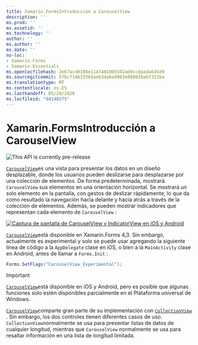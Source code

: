 ```yaml
---
title: Xamarin.FormsIntroducción a CarouselView
description: ''
ms.prod: ''
ms.assetid: ''
ms.technology: ''
author: ''
ms.author: ''
ms.date: ''
no-loc:
- Xamarin.Forms
- Xamarin.Essentials
ms.openlocfilehash: 2e67acd0188e1147481005502ad9ccdaada645d9
ms.sourcegitcommit: 57bc714633364aeb34aba9803e88802bebf321ba
ms.translationtype: MT
ms.contentlocale: es-ES
ms.lasthandoff: 05/28/2020
ms.locfileid: "84140275"
---
```

# <a name="xamarinforms-carouselview-introduction"></a>Xamarin.FormsIntroducción a CarouselView

![](~/media/shared/preview.png "This API is currently pre-release")

[`CarouselView`](xref:Xamarin.Forms.CarouselView)es una vista para presentar los datos en un diseño desplazable, donde los usuarios pueden deslizarse para desplazarse por una colección de elementos. De forma predeterminada, mostrará `CarouselView` sus elementos en una orientación horizontal. Se mostrará un solo elemento en la pantalla, con gestos de deslizar rápidamente, lo que da como resultado la navegación hacia delante y hacia atrás a través de la colección de elementos. Además, se pueden mostrar indicadores que representan cada elemento de `CarouselView` :

[![Captura de pantalla de CarouselView y IndicatorView en iOS y Android](populate-data-images/indicators.png "Círculos IndicatorView")](populate-data-images/indicators-large.png#lightbox "Círculos IndicatorView")

[`CarouselView`](xref:Xamarin.Forms.CarouselView)está disponible en Xamarin.Forms 4,3. Sin embargo, actualmente es experimental y solo se puede usar agregando la siguiente línea de código a la `AppDelegate` clase en iOS, o bien a la `MainActivity` clase en Android, antes de llamar a `Forms.Init` :

```csharp
Forms.SetFlags("CarouselView_Experimental");
```

> [!IMPORTANT]
> [`CarouselView`](xref:Xamarin.Forms.CarouselView)está disponible en iOS y Android, pero es posible que algunas funciones solo estén disponibles parcialmente en el Plataforma universal de Windows.

[`CarouselView`](xref:Xamarin.Forms.CarouselView)comparte gran parte de su implementación con [`CollectionView`](xref:Xamarin.Forms.CollectionView) . Sin embargo, los dos controles tienen diferentes casos de uso. `CollectionView`normalmente se usa para presentar listas de datos de cualquier longitud, mientras que `CarouselView` normalmente se usa para resaltar información en una lista de longitud limitada.
